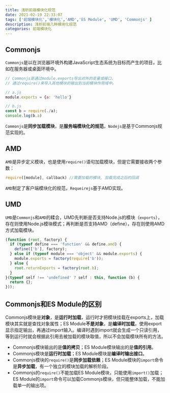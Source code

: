 ```yaml
---
title: 浅析前端模块化规范
date: 2021-02-19 22:33:07
tags: ['前端模块化','模块化','AMD','ES Module', 'UMD', 'Commonjs' ]
description: 浅析前端几种模块化规范
categories: 前端模块化
---
```


## Commonjs

`Commonjs`是以在浏览器环境外构建JavaScript生态系统为目标而产生的项目，比如在服务器或桌面环境中。

``` js
// Commonjs是通过module.exports导出对外的变量或接口，
// 通过require()来导入其他模块的输出到当前模块作用域中。

// a.js
module.exports = {a: 'hello'}

// b.js
const b = require(./a);
console.log(b.a)
```

`Commonjs`是**同步加载模块**，是**服务端模块化的规范**，`Nodejs`是基于Commonjs规范实现的。

## AMD

`AMD`是异步定义模块，也是使用`require()`语句加载模块，但是它需要接收两个参数：

``` js
require([module], callback)	//需要加载的模块, 加载完成之后的回调
```

`AMD`制定了客户端模块化的规范，`Requeirejs`基于AMD实现。

## UMD

`UMD`是`Commonjs`和`AMD`的糅合，UMD先判断是否支持Node.js的模块（`exports`），存在则使用Node.js模块模式；再判断是否支持AMD（define），存在则使用AMD方式加载模块。

``` js
(function (root, factory) {
  if (typeof define === 'function' && define.amd) {
    define(['b'], factory);
  } else if (typeof module === 'object' && module.exports) {
    module.exports = factory(require('b'));
  } else {
    root.returnExports = factory(root.b);
  }
}(typeof self !== 'undefined' ? self : this, function (b) {
  return {};
}));
```

## Commonjs和ES Module的区别

Commonjs模块是**对象**，是**运行时加载**，运行时才把模块挂载在exports上，加载模块其实就是查找对象属性；ES Module**不是对象**，是**编译时加载**，使用export显示指定输出，再通过import输入。编译时遇到import就会生成一个只读引用，等到运行时就会根据此引用去被加载的模块取值，所以不会加载模块所有的方法。

- Commonjs模块输出的是**值的拷贝**；ES Module模块输出的是**值的引用**。
- Commonjs模块是**运行时加载**；ES Module模块是**编译时输出接口**。
- Commonjs模块的`require()`是**同步加载依赖**；ES Module模块的`import`命令是**异步加载**，有一个独立的模块加载的解析阶段。
- Commonjs的`require()`不能加载ES Module模块，只能使用`import()`加载；ES Module的`import`命令可以加载Commonjs模块，但只能整体加载，不能加载单一的输出项。